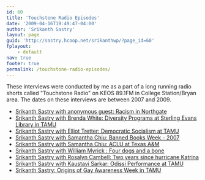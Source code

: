 ```yaml
---
id: 60
title: 'Touchstone Radio Episodes'
date: '2009-04-16T19:49:47-04:00'
author: 'Srikanth Sastry'
layout: page
guid: 'http://sastry.hcoop.net/srikanthwp/?page_id=60'
fplayout:
    - default
nav: true
footer: true
permalink: /touchstone-radio-episodes/
---
```


These interviews were conducted by me as a part of a long running radio shorts called "Touchstone Radio" on KEOS 89.1FM in College Station/Bryan area. The dates on these interviews are between 2007 and 2009.
<ul>
	<li><a href="/wp-content/uploads/2011/02/cd55-10.mp3">Srikanth Sastry with anonymous guest: Racism in Northgate</a></li>
	<li><a href="/wp-content/uploads/2011/02/cd54-15.mp3">Srikanth Sastry with Brenda White: Diversity Programs at Sterling Evans Library in TAMU</a></li>
	<li><a href="/wp-content/uploads/2011/02/cd55-04.mp3">Srikanth Sastry with Elliot Tretter: Democratic Socialism at TAMU</a></li>
	<li><a href="/wp-content/uploads/2011/02/Banned_books_week_low.mp3">Srikanth Sastry with Samantha Chiu: Banned Books Week - 2007</a></li>
	<li><a href="/wp-content/uploads/2011/02/TAMU-ACLU_low.mp3">Srikanth Sastry with Samantha Chiu: ACLU at Texas A&amp;M</a></li>
	<li><a href="/wp-content/uploads/2011/02/Srikanth_William_Myrick_4_dogs_and_a_bone.mp3">Srikanth Sastry with William Myrick : Four dogs and a bone</a></li>
	<li><a href="/wp-content/uploads/2011/02/Sastry_cambell_katrina_twoyears.mp3">Srikanth Sastry with Rosalyn Cambell: Two years since hurricane Katrina</a></li>
	<li><a href="/wp-content/uploads/2011/02/Kaustavi_Odissi_low.mp3">Srikanth Sastry with Kaustavi Sarkar: Odissi Performance at TAMU</a></li>
	<li><a href="/wp-content/uploads/2011/02/cd55-12.mp3">Srikanth Sastry: Origins of Gay Awareness Week in TAMU</a></li>
</ul>
